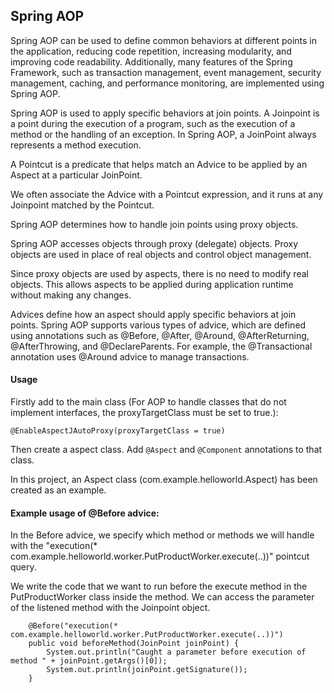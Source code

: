 ## Spring AOP
Spring AOP can be used to define common behaviors at different points in the application, reducing code repetition, increasing modularity, and improving code readability. Additionally, many features of the Spring Framework, such as transaction management, event management, security management, caching, and performance monitoring, are implemented using Spring AOP.

Spring AOP is used to apply specific behaviors at join points. A Joinpoint is a point during the execution of a program, such as the execution of a method or the handling of an exception. In Spring AOP, a JoinPoint always represents a method execution.

A Pointcut is a predicate that helps match an Advice to be applied by an Aspect at a particular JoinPoint.

We often associate the Advice with a Pointcut expression, and it runs at any Joinpoint matched by the Pointcut.

Spring AOP determines how to handle join points using proxy objects.

Spring AOP accesses objects through proxy (delegate) objects. Proxy objects are used in place of real objects and control object management. 

Since proxy objects are used by aspects, there is no need to modify real objects. This allows aspects to be applied during application runtime without making any changes.

Advices define how an aspect should apply specific behaviors at join points. Spring AOP supports various types of advice, which are defined using annotations such as @Before, @After, @Around, @AfterReturning, @AfterThrowing, and @DeclareParents. For example, the @Transactional annotation uses @Around advice to manage transactions.



#### Usage

Firstly add to the main class (For AOP to handle classes that do not implement interfaces, the proxyTargetClass must be set to true.):
```
@EnableAspectJAutoProxy(proxyTargetClass = true)
```

Then create a aspect class. Add `` @Aspect `` and  ``@Component`` annotations to that class.

In this project, an Aspect class (com.example.helloworld.Aspect) has been created as an example.

#### Example usage of @Before advice:

In the Before advice, we specify which method or methods we will handle with the "execution(* com.example.helloworld.worker.PutProductWorker.execute(..))" pointcut query.

We write the code that we want to run before the execute method in the PutProductWorker class inside the method. We can access the parameter of the listened method with the Joinpoint object.
```
    @Before("execution(* com.example.helloworld.worker.PutProductWorker.execute(..))")
    public void beforeMethod(JoinPoint joinPoint) {
        System.out.println("Caught a parameter before execution of method " + joinPoint.getArgs()[0]);
        System.out.println(joinPoint.getSignature());
    }

```





